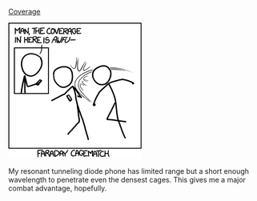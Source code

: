 [Coverage](https://xkcd.com/1142)

![Coverage](./random_comic.png)

My resonant tunneling diode phone has limited range but a short enough wavelength to penetrate even the densest cages. This gives me a major combat advantage, hopefully.

